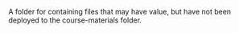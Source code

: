 A folder for containing files that may have value, but have not been deployed to the course-materials folder.
